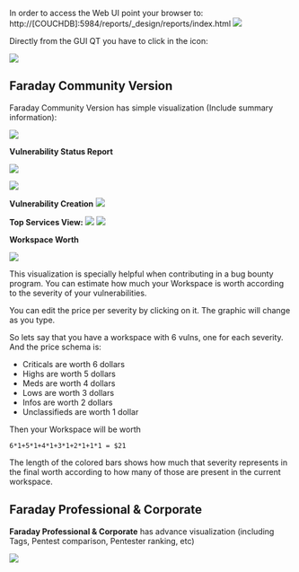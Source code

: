 In order to access the Web UI point your browser to: http://[COUCHDB]:5984/reports/_design/reports/index.html
![](https://raw.github.com/wiki/infobyte/faraday/images/Console_GUIWeb_Highlight.png)

Directly from the GUI QT you have to click in the icon:

![](https://raw.github.com/wiki/infobyte/faraday/images/Visualize-icon.png)

## Faraday Community Version
Faraday Community Version has simple visualization (Include summary information):

![](https://raw.github.com/wiki/infobyte/faraday/images/GUI_Dashboard_new.png)

**Vulnerability Status Report**

![](https://raw.github.com/wiki/infobyte/faraday/images/GUI_Dashboard_SR_Click.png)

![](https://raw.githubusercontent.com/wiki/infobyte/faraday/images/UI_Web_Status_Report.png)

**Vulnerability Creation**
![](https://raw.githubusercontent.com/wiki/infobyte/faraday/images/faraday_new.png)

**Top Services View:**
![](https://raw.github.com/wiki/infobyte/faraday/images/GUI_Dashboard_new_Services.png)
![](https://raw.github.com/wiki/infobyte/faraday/images/GUI_Services.png)

**Workspace Worth**

![](https://raw.github.com/wiki/infobyte/faraday/images/faraday-dashboard-ws-worth.png)

This visualization is specially helpful when contributing in a bug bounty program. You can estimate how much your Workspace is worth according to the severity of your vulnerabilities.

You can edit the price per severity by clicking on it. The graphic will change as you type.

So lets say that you have a workspace with 6 vulns, one for each severity. And the price schema is:

* Criticals are worth 6 dollars
* Highs are worth 5 dollars
* Meds are worth 4 dollars
* Lows are worth 3 dollars
* Infos are worth 2 dollars
* Unclassifieds are worth 1 dollar

Then your Workspace will be worth 
```
6*1+5*1+4*1+3*1+2*1+1*1 = $21
```

The length of the colored bars shows how much that severity represents in the final worth according to how many of those are present in the current workspace.



## Faraday Professional & Corporate
**Faraday Professional & Corporate** has advance visualization (including Tags, Pentest comparison, Pentester ranking, etc)

![](https://raw.github.com/wiki/infobyte/faraday/images/Faraday-Dashboard-Advance.png)



